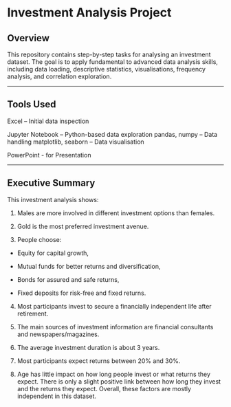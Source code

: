 
# Investment Analysis Project

## Overview

This repository contains step-by-step tasks for analysing an investment dataset. The goal is to apply fundamental to advanced data analysis skills, including data loading, descriptive statistics, visualisations, frequency analysis, and correlation exploration.

---
## Tools Used
Excel – Initial data inspection 

Jupyter Notebook – Python-based data exploration
pandas, numpy – Data handling
matplotlib, seaborn – Data visualisation

PowerPoint - for Presentation

---

## Executive Summary

This investment analysis shows:
1.  Males are more involved in different investment options than females.

2. Gold is the most preferred investment avenue.

3. People choose:

  * Equity for capital growth,

  * Mutual funds for better returns and diversification,

  * Bonds for assured and safe returns,

  * Fixed deposits for risk-free and fixed returns.

4. Most participants invest to secure a financially independent life after retirement.

5. The main sources of investment information are financial consultants and newspapers/magazines.

6. The average investment duration is about 3 years.

7. Most participants expect returns between 20% and 30%.

8. Age has little impact on how long people invest or what returns they expect. There is only a slight positive link between how long they invest and the returns they expect. Overall, these factors are mostly independent in this dataset.
